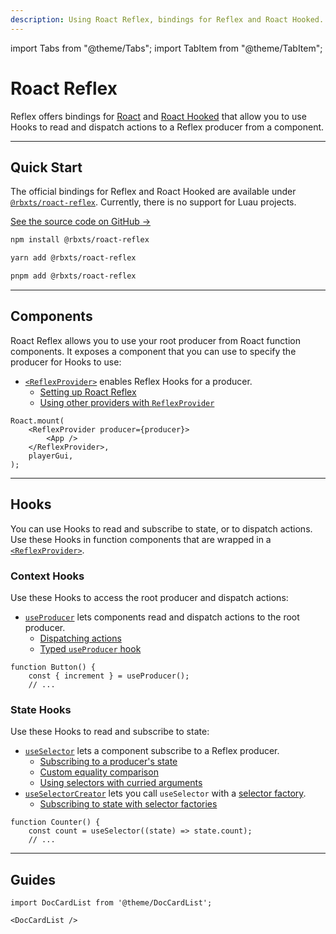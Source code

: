 ```yaml
---
description: Using Roact Reflex, bindings for Reflex and Roact Hooked.
---
```


import Tabs from "@theme/Tabs";
import TabItem from "@theme/TabItem";

# Roact Reflex

Reflex offers bindings for [Roact](https://roblox.github.io/roact/) and [Roact Hooked](https://github.com/littensy/rbxts-roact-hooked) that allow you to use Hooks to read and dispatch actions to a Reflex producer from a component.

---

## Quick Start

The official bindings for Reflex and Roact Hooked are available under [`@rbxts/roact-reflex`](https://www.npmjs.com/package/@rbxts/roact-reflex). Currently, there is no support for Luau projects.

[See the source code on GitHub →](https://github.com/littensy/roact-reflex)

<Tabs>
<TabItem value="npm" default>

```bash title="Terminal"
npm install @rbxts/roact-reflex
```

</TabItem>
<TabItem value="Yarn">

```bash title="Terminal"
yarn add @rbxts/roact-reflex
```

</TabItem>
<TabItem value="pnpm">

```bash title="Terminal"
pnpm add @rbxts/roact-reflex
```

</TabItem>
</Tabs>

---

## Components

Roact Reflex allows you to use your root producer from Roact function components. It exposes a component that you can use to specify the producer for Hooks to use:

-   [`<ReflexProvider>`](../../reference/roact-reflex/reflex-provider) enables Reflex Hooks for a producer.
    -   [Setting up Roact Reflex](../../reference/roact-reflex/reflex-provider#setting-up-roact-reflex)
    -   [Using other providers with `ReflexProvider`](../../reference/roact-reflex/reflex-provider#using-other-providers-with-reflexprovider)

```tsx
Roact.mount(
	<ReflexProvider producer={producer}>
		<App />
	</ReflexProvider>,
	playerGui,
);
```

---

## Hooks

You can use Hooks to read and subscribe to state, or to dispatch actions. Use these Hooks in function components that are wrapped in a [`<ReflexProvider>`](../../reference/roact-reflex/reflex-provider).

### Context Hooks

Use these Hooks to access the root producer and dispatch actions:

-   [`useProducer`](../../reference/roact-reflex/use-producer) lets components read and dispatch actions to the root producer.
    -   [Dispatching actions](../../reference/roact-reflex/use-producer#dispatching-actions)
    -   [Typed `useProducer` hook](../../reference/roact-reflex/use-producer#typed-useproducer-hook)

```tsx
function Button() {
    const { increment } = useProducer();
    // ...
```

### State Hooks

Use these Hooks to read and subscribe to state:

-   [`useSelector`](../../reference/roact-reflex/use-selector) lets a component subscribe to a Reflex producer.
    -   [Subscribing to a producer's state](../../reference/roact-reflex/use-selector#subscribing-to-a-producers-state)
    -   [Custom equality comparison](../../reference/roact-reflex/use-selector#custom-equality-comparison)
    -   [Using selectors with curried arguments](../../reference/roact-reflex/use-selector#using-selectors-with-curried-arguments)
-   [`useSelectorCreator`](../../reference/roact-reflex/use-selector-creator) lets you call `useSelector` with a [selector factory](../../reference/reflex/create-selector#selector-factories).
    -   [Subscribing to state with selector factories](../../reference/roact-reflex/use-selector-creator#subscribing-to-state-with-selector-factories)

```tsx
function Counter() {
    const count = useSelector((state) => state.count);
    // ...
```

---

## Guides

```mdx-code-block
import DocCardList from '@theme/DocCardList';

<DocCardList />
```
